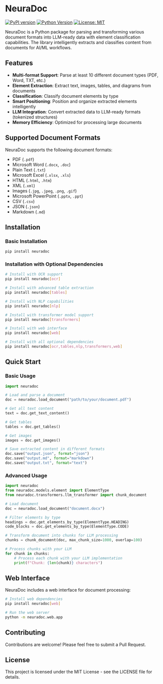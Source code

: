 # NeuraDoc

[![PyPI version](https://img.shields.io/pypi/v/neuradoc.svg)](https://pypi.org/project/neuradoc/)
[![Python Version](https://img.shields.io/pypi/pyversions/neuradoc.svg)](https://pypi.org/project/neuradoc/)
[![License: MIT](https://img.shields.io/badge/License-MIT-yellow.svg)](https://opensource.org/licenses/MIT)

NeuraDoc is a Python package for parsing and transforming various document formats into LLM-ready data with element classification capabilities. The library intelligently extracts and classifies content from documents for AI/ML workflows.

## Features

- **Multi-format Support**: Parse at least 10 different document types (PDF, Word, TXT, etc.)
- **Element Extraction**: Extract text, images, tables, and diagrams from documents
- **Classification**: Classify document elements by type
- **Smart Positioning**: Position and organize extracted elements intelligently
- **LLM Integration**: Convert extracted data to LLM-ready formats (tokenized structures)
- **Memory Efficiency**: Optimized for processing large documents

## Supported Document Formats

NeuraDoc supports the following document formats:

- PDF (`.pdf`)
- Microsoft Word (`.docx`, `.doc`)
- Plain Text (`.txt`)
- Microsoft Excel (`.xlsx`, `.xls`)
- HTML (`.html`, `.htm`)
- XML (`.xml`)
- Images (`.jpg`, `.jpeg`, `.png`, `.gif`)
- Microsoft PowerPoint (`.pptx`, `.ppt`)
- CSV (`.csv`)
- JSON (`.json`)
- Markdown (`.md`)

## Installation

### Basic Installation

```bash
pip install neuradoc
```

### Installation with Optional Dependencies

```bash
# Install with OCR support
pip install neuradoc[ocr]

# Install with advanced table extraction
pip install neuradoc[tables]

# Install with NLP capabilities
pip install neuradoc[nlp]

# Install with transformer model support
pip install neuradoc[transformers]

# Install with web interface
pip install neuradoc[web]

# Install with all optional dependencies
pip install neuradoc[ocr,tables,nlp,transformers,web]
```

## Quick Start

### Basic Usage

```python
import neuradoc

# Load and parse a document
doc = neuradoc.load_document("path/to/your/document.pdf")

# Get all text content
text = doc.get_text_content()

# Get tables
tables = doc.get_tables()

# Get images
images = doc.get_images()

# Save extracted content in different formats
doc.save("output.json", format="json")
doc.save("output.md", format="markdown")
doc.save("output.txt", format="text")
```

### Advanced Usage

```python
import neuradoc
from neuradoc.models.element import ElementType
from neuradoc.transformers.llm_transformer import chunk_document

# Load document
doc = neuradoc.load_document("document.docx")

# Filter elements by type
headings = doc.get_elements_by_type(ElementType.HEADING)
code_blocks = doc.get_elements_by_type(ElementType.CODE)

# Transform document into chunks for LLM processing
chunks = chunk_document(doc, max_chunk_size=1000, overlap=100)

# Process chunks with your LLM
for chunk in chunks:
    # Process each chunk with your LLM implementation
    print(f"Chunk: {len(chunk)} characters")
```

## Web Interface

NeuraDoc includes a web interface for document processing:

```bash
# Install web dependencies
pip install neuradoc[web]

# Run the web server
python -m neuradoc.web.app
```

## Contributing

Contributions are welcome! Please feel free to submit a Pull Request.

## License

This project is licensed under the MIT License - see the LICENSE file for details.
